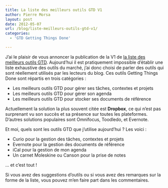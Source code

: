 ```yaml
---
title: La liste des meilleurs outils GTD V1
author: Pierre Morsa
layout: post
date: 2012-05-07
url: /blog/liste-meilleurs-outils-gtd-v1/
categories:
  - 'GTD Getting Things Done'

---
```

J’ai le plaisir de vous annoncer la publication de la V1 de [la liste des meilleurs outils GTD][1]. Aujourd’hui il est pratiquement impossible d’établir une liste exhaustive des outils du marché, j’ai donc choisi de parler des outils qui sont réellement utilisés par les lecteurs du blog. Ces outils Getting Things Done sont répartis en trois catégories :

  * Les meilleurs outils GTD pour gérer ses tâches, contextes et projets
  * Les meilleurs outils GTD pour gérer son agenda
  * Les meilleurs outils GTD pour stocker ses documents de référence

Actuellement la solution la plus souvent citée est **Dropbox**, ce qui n’est pas surprenant vu son succès et sa présence sur toutes les plateformes. D’autres solutions populaires sont Omnifocus, Toodledo, et Evernote.

Et moi, quels sont les outils GTD que j’utilise aujourd’hui ? Les voici :

  * Curio pour la gestion des tâches, contextes et projets
  * Evernote pour la gestion des documents de référence
  * iCal pour la gestion de mon agenda
  * Un carnet Moleskine ou Canson pour la prise de notes

… et c’est tout !

Si vous avez des suggestions d’outils ou si vous avez des remarques sur la forme de la liste, vous pouvez m’en faire part dans les commentaires.

 [1]: http://www.pierremorsa.com/meilleurs-outils-gtd-getting-things-done/
